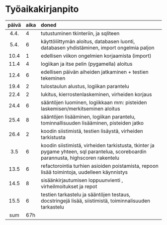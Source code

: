 # Työaikakirjanpito

| päivä | aika | doned  |
| :----:|:-----| :-----|
| 4.4. | 4    | tutustuminen tkinteriin, ja sqliteen |
| 5.4. | 6    | käyttöliittymän aloitus, databasen luonti, databasen yhdistäminen, import ongelmia paljon |
| 10.4 | 1    | edellisen viikon ongelmien korjaamista (import) |
| 11.4 | 4    | logiikan ja itse pelin (pygamella) aloitus |
| 12.4 | 6    | edellisen päivän aiheiden jatkaminen + testien tekeminen |
| 19.4 | 2    | tulostaulun alustus, logiikan parantelu |
| 22.4 | 2    | lukitus, kierrostenlaskeminen, virheiden korjaus |
| 24.4 | 6    | sääntöjen luominen, logiikkaan mm: pisteiden laskemisen/merkitseminen aloitus |
| 25.4 | 8    | sääntöjen lisääminen, logiikan parantelu, tominnallisuuden lisääminen, pisteiden jatko |
| 26.4 | 2    | koodin siistimistä, testien lisäystä, virheiden tarkistusta |
| 3.5 | 6    | koodin siistimistä, virheiden tarkistusta, tkinter ja pygame yhteen, sql parantelua, scoreboardin parannusta, highscoren rakentelu |
| 13.5 | 6    | refactorointia turhien asioiden poistamista, repoon lisää toimintoja, uudelleen käynnistys|
| 14.5 | 8    | sisäänkirjautumisen loppuunvienti , virheilmoitukset ja repot |
| 15.5 | 6    | testien tarkastelu ja sääntöjen testaus, docstringejä lisää, siistimistä, toiminnalisuuden tarkastelu |
| sum  | 67h  |  
